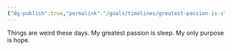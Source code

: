 ```yaml
---
{"dg-publish":true,"permalink":"/goals/timelines/greatest-passion-is-sleep/","title":"Greatest passion is sleep","tags":["timeline","personal"],"created":"","updated":""}
---
```



Things are weird these days. My greatest passion is sleep. My only purpose is hope.
